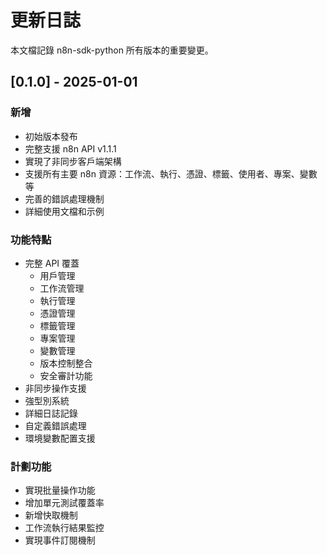 # 更新日誌

本文檔記錄 n8n-sdk-python 所有版本的重要變更。

## [0.1.0] - 2025-01-01

### 新增
- 初始版本發布
- 完整支援 n8n API v1.1.1
- 實現了非同步客戶端架構
- 支援所有主要 n8n 資源：工作流、執行、憑證、標籤、使用者、專案、變數等
- 完善的錯誤處理機制
- 詳細使用文檔和示例

### 功能特點
- 完整 API 覆蓋
  - 用戶管理
  - 工作流管理
  - 執行管理
  - 憑證管理
  - 標籤管理
  - 專案管理
  - 變數管理
  - 版本控制整合
  - 安全審計功能
- 非同步操作支援
- 強型別系統
- 詳細日誌記錄
- 自定義錯誤處理
- 環境變數配置支援

### 計劃功能
- 實現批量操作功能
- 增加單元測試覆蓋率
- 新增快取機制
- 工作流執行結果監控
- 實現事件訂閱機制 